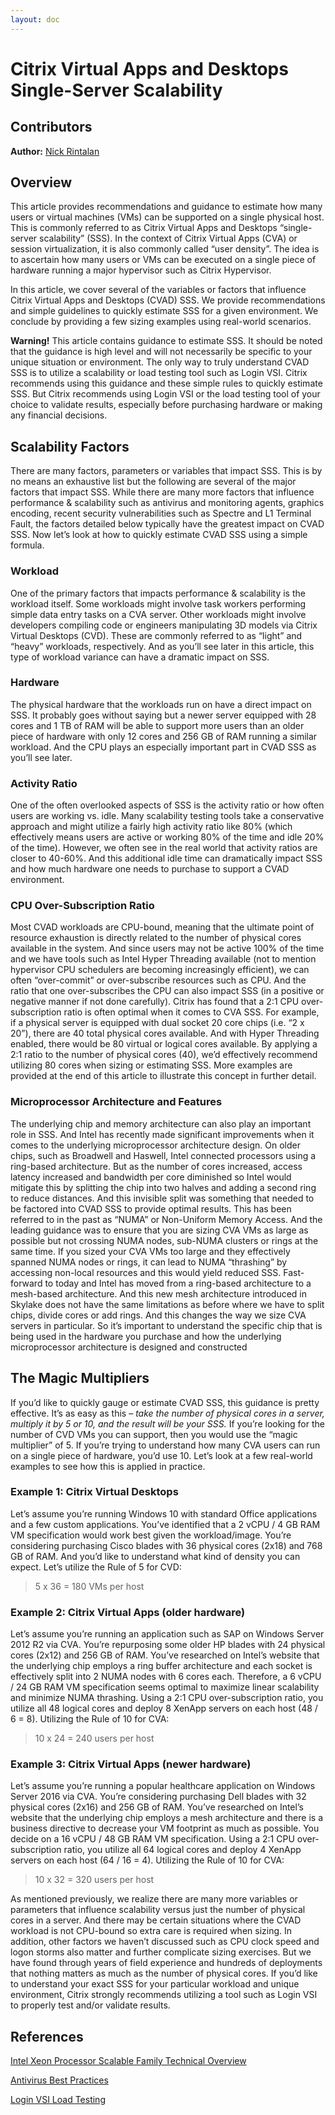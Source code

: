 ```yaml
---
layout: doc
---
```

# Citrix Virtual Apps and Desktops Single-Server Scalability

## Contributors

**Author:** [Nick Rintalan](https://www.citrix.com/blogs/author/nicholasr/)

## Overview

This article provides recommendations and guidance to estimate how many users or virtual machines (VMs) can be supported on a single physical host. This is commonly referred to as Citrix Virtual Apps and Desktops “single-server scalability” (SSS). In the context of Citrix Virtual Apps (CVA) or session virtualization, it is also commonly called “user density”. The idea is to ascertain how many users or VMs can be executed on a single piece of hardware running a major hypervisor such as Citrix Hypervisor.

In this article, we cover several of the variables or factors that influence Citrix Virtual Apps and Desktops (CVAD) SSS. We provide recommendations and simple guidelines to quickly estimate SSS for a given environment. We conclude by providing a few sizing examples using real-world scenarios.

**Warning!** This article contains guidance to estimate SSS. It should be noted that the guidance is high level and will not necessarily be specific to your unique situation or environment. The only way to truly understand CVAD SSS is to utilize a scalability or load testing tool such as Login VSI. Citrix recommends using this guidance and these simple rules to quickly estimate SSS. But Citrix recommends using Login VSI or the load testing tool of your choice to validate results, especially before purchasing hardware or making any financial decisions.

## Scalability Factors

There are many factors, parameters or variables that impact SSS. This is by no means an exhaustive list but the following are several of the major factors that impact SSS. While there are many more factors that influence performance & scalability such as antivirus and monitoring agents, graphics encoding, recent security vulnerabilities such as Spectre and L1 Terminal Fault, the factors detailed below typically have the greatest impact on CVAD SSS. Now let’s look at how to quickly estimate CVAD SSS using a simple formula.

### Workload

One of the primary factors that impacts performance & scalability is the workload itself. Some workloads might involve task workers performing simple data entry tasks on a CVA server. Other workloads might involve developers compiling code or engineers manipulating 3D models via Citrix Virtual Desktops (CVD). These are commonly referred to as “light” and “heavy” workloads, respectively. And as you’ll see later in this article, this type of workload variance can have a dramatic impact on SSS.

### Hardware

The physical hardware that the workloads run on have a direct impact on SSS. It probably goes without saying but a newer server equipped with 28 cores and 1 TB of RAM will be able to support more users than an older piece of hardware with only 12 cores and 256 GB of RAM running a similar workload. And the CPU plays an especially important part in CVAD SSS as you’ll see later.

### Activity Ratio

One of the often overlooked aspects of SSS is the activity ratio or how often users are working vs. idle. Many scalability testing tools take a conservative approach and might utilize a fairly high activity ratio like 80% (which effectively means users are active or working 80% of the time and idle 20% of the time). However, we often see in the real world that activity ratios are closer to 40-60%. And this additional idle time can dramatically impact SSS and how much hardware one needs to purchase to support a CVAD environment.

### CPU Over-Subscription Ratio

Most CVAD workloads are CPU-bound, meaning that the ultimate point of resource exhaustion is directly related to the number of physical cores available in the system. And since users may not be active 100% of the time and we have tools such as Intel Hyper Threading available (not to mention hypervisor CPU schedulers are becoming increasingly efficient), we can often “over-commit” or over-subscribe resources such as CPU. And the ratio that one over-subscribes the CPU can also impact SSS (in a positive or negative manner if not done carefully). Citrix has found that a 2:1 CPU over-subscription ratio is often optimal when it comes to CVA SSS. For example, if a physical server is equipped with dual socket 20 core chips (i.e. “2 x 20”), there are 40 total physical cores available. And with Hyper Threading enabled, there would be 80 virtual or logical cores available. By applying a 2:1 ratio to the number of physical cores (40), we’d effectively recommend utilizing 80 cores when sizing or estimating SSS. More examples are provided at the end of this article to illustrate this concept in further detail.

### Microprocessor Architecture and Features

The underlying chip and memory architecture can also play an important role in SSS. And Intel has recently made significant improvements when it comes to the underlying microprocessor architecture design. On older chips, such as Broadwell and Haswell, Intel connected processors using a ring-based architecture. But as the number of cores increased, access latency increased and bandwidth per core diminished so Intel would mitigate this by splitting the chip into two halves and adding a second ring to reduce distances. And this invisible split was something that needed to be factored into CVAD SSS to provide optimal results. This has been referred to in the past as “NUMA” or Non-Uniform Memory Access. And the leading guidance was to ensure that you are sizing CVA VMs as large as possible but not crossing NUMA nodes, sub-NUMA clusters or rings at the same time. If you sized your CVA VMs too large and they effectively spanned NUMA nodes or rings, it can lead to NUMA “thrashing” by accessing non-local resources and this would yield reduced SSS. Fast-forward to today and Intel has moved from a ring-based architecture to a mesh-based architecture. And this new mesh architecture introduced in Skylake does not have the same limitations as before where we have to split chips, divide cores or add rings. And this changes the way we size CVA servers in particular. So it’s important to understand the specific chip that is being used in the hardware you purchase and how the underlying microprocessor architecture is designed and constructed

## The Magic Multipliers

If you’d like to quickly gauge or estimate CVAD SSS, this guidance is pretty effective. It’s as easy as this – *take the number of physical cores in a server, multiply it by 5 or 10, and the result will be your SSS.* If you’re looking for the number of CVD VMs you can support, then you would use the “magic multiplier” of 5. If you’re trying to understand how many CVA users can run on a single piece of hardware, you’d use 10. Let’s look at a few real-world examples to see how this is applied in practice.

### Example 1: Citrix Virtual Desktops

Let’s assume you’re running Windows 10 with standard Office applications and a few custom applications. You’ve identified that a 2 vCPU / 4 GB RAM VM specification would work best given the workload/image. You’re considering purchasing Cisco blades with 36 physical cores (2x18) and 768 GB of RAM. And you’d like to understand what kind of density you can expect. Let’s utilize the Rule of 5 for CVD:

> 5 x 36 = 180 VMs per host

### Example 2: Citrix Virtual Apps (older hardware)

Let’s assume you’re running an application such as SAP on Windows Server 2012 R2 via CVA. You’re repurposing some older HP blades with 24 physical cores (2x12) and 256 GB of RAM. You’ve researched on Intel’s website that the underlying chip employs a ring buffer architecture and each socket is effectively split into 2 NUMA nodes with 6 cores each. Therefore, a 6 vCPU / 24 GB RAM VM specification seems optimal to maximize linear scalability and minimize NUMA thrashing. Using a 2:1 CPU over-subscription ratio, you utilize all 48 logical cores and deploy 8 XenApp servers on each host (48 / 6 = 8). Utilizing the Rule of 10 for CVA:

> 10 x 24 = 240 users per host

### Example 3: Citrix Virtual Apps (newer hardware)

Let’s assume you’re running a popular healthcare application on Windows Server 2016 via CVA. You’re considering purchasing Dell blades with 32 physical cores (2x16) and 256 GB of RAM. You’ve researched on Intel’s website that the underlying chip employs a mesh architecture and there is a business directive to decrease your VM footprint as much as possible. You decide on a 16 vCPU / 48 GB RAM VM specification. Using a 2:1 CPU over-subscription ratio, you utilize all 64 logical cores and deploy 4 XenApp servers on each host (64 / 16 = 4). Utilizing the Rule of 10 for CVA:

> 10 x 32 = 320 users per host

As mentioned previously, we realize there are many more variables or parameters that influence scalability versus just the number of physical cores in a server. And there may be certain situations where the CVAD workload is not CPU-bound so extra care is required when sizing. In addition, other factors we haven’t discussed such as CPU clock speed and logon storms also matter and further complicate sizing exercises. But we have found through years of field experience and hundreds of deployments that nothing matters as much as the number of physical cores. If you’d like to understand your exact SSS for your particular workload and unique environment, Citrix strongly recommends utilizing a tool such as Login VSI to properly test and/or validate results.

## References

[Intel Xeon Processor Scalable Family Technical Overview](https://software.intel.com/en-us/articles/intel-xeon-processor-scalable-family-technical-overview)

[Antivirus Best Practices](/en-us/tech-zone/build/tech-papers/antivirus-best-practices.html)

[Login VSI Load Testing](https://www.loginvsi.com/products/application-and-capacity-load-testing)
